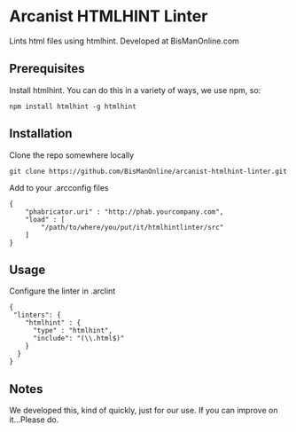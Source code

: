 # Arcanist HTMLHINT Linter

Lints html files using htmlhint.  Developed at BisManOnline.com

## Prerequisites

Install htmlhint.   You can do this in a variety of ways, we use npm, so:

```
npm install htmlhint -g htmlhint
```

## Installation

Clone the repo somewhere locally

```
git clone https://github.com/BisManOnline/arcanist-htmlhint-linter.git
```

Add to your .arcconfig files
```
{
	"phabricator.uri" : "http://phab.yourcompany.com",
	"load" : [
		"/path/to/where/you/put/it/htmlhintlinter/src"
	]
}
```

## Usage

Configure the linter in .arclint

```
{
 "linters": {
    "htmlhint" : {
      "type" : "htmlhint",
      "include": "(\\.html$)"
    }
  }
}
```

## Notes

We developed this, kind of quickly, just for our use.  If you can improve on it...Please do.


